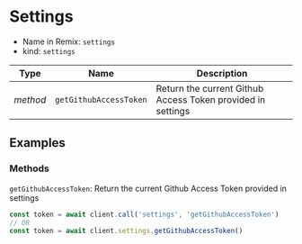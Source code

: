 # Settings

- Name in Remix: `settings`
- kind: `settings`

|Type     |Name                   |Description |
|---------|-----------------------|------------|
|_method_ |`getGithubAccessToken` |Return the current Github Access Token provided in settings

## Examples

### Methods
`getGithubAccessToken`: Return the current Github Access Token provided in settings
```typescript
const token = await client.call('settings', 'getGithubAccessToken')
// OR
const token = await client.settings.getGithubAccessToken()
```
